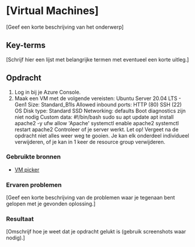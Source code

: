 # [Virtual Machines]
[Geef een korte beschrijving van het onderwerp]

## Key-terms
[Schrijf hier een lijst met belangrijke termen met eventueel een korte uitleg.]

## Opdracht
1. Log in bij je Azure Console.
2. Maak een VM met de volgende vereisten:
        Ubuntu Server 20.04 LTS - Gen1
Size: Standard_B1ls
Allowed inbound ports:
HTTP (80)
SSH (22)
OS Disk type: Standard SSD
Networking: defaults
Boot diagnostics zijn niet nodig
Custom data:
#!/bin/bash
sudo su
apt update
apt install apache2 -y
ufw allow 'Apache'
systemctl enable apache2
systemctl restart apache2
Controleer of je server werkt.
Let op! Vergeet na de opdracht niet alles weer weg te gooien. Je kan elk onderdeel individueel verwijderen, of je kan in 1 keer de resource group verwijderen.
### Gebruikte bronnen
- [VM picker](https://azure.microsoft.com/nl-nl/pricing/vm-selector/)

### Ervaren problemen
[Geef een korte beschrijving van de problemen waar je tegenaan bent gelopen met je gevonden oplossing.]

### Resultaat
[Omschrijf hoe je weet dat je opdracht gelukt is (gebruik screenshots waar nodig).]

